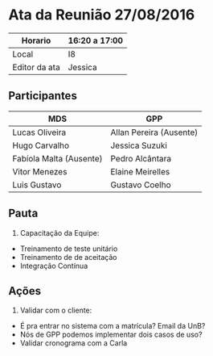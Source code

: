 # Ata da Reunião 27/08/2016


Horario | 16:20 a 17:00 |
---------|-----------------|
Local   | I8 |
Editor da ata | Jessica |

## Participantes

MDS | GPP   |
---------|-----------------|
Lucas Oliveira |Allan Pereira (Ausente) |
Hugo Carvalho |Jessica Suzuki |
Fabíola Malta (Ausente)|Pedro Alcântara |
Vitor Menezes |Elaine Meirelles  |
Luis Gustavo |Gustavo Coelho |

## Pauta

1. Capacitação da Equipe: 
 * Treinamento de teste unitário
 * Treinamento de de aceitação
 * Integração Contínua

## Ações

1. Validar com o cliente:
 * É pra entrar no sistema com a matrícula? Email da UnB?
 * Nós de GPP podemos implementar dois casos de uso?
 * Validar cronograma com a Carla



